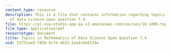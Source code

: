 ```yaml
---
content_type: resource
description: This is a file that contains information regarding topics in mathematics
  of data science open question 7.4.
file: https://ol-ocw-studio-app-qa.s3.amazonaws.com/courses/18-s096-topics-in-mathematics-of-data-science-fall-2015/53751aedf856bcfdd6232aa4c6e8134a_MIT18_S096F15_Open7.4.pdf
file_type: application/pdf
resourcetype: Document
title: Topics in Mathematics of Data Science Open Question 7.4
uid: 53751aed-f856-bcfd-d623-2aa4c6e8134a
---
```

